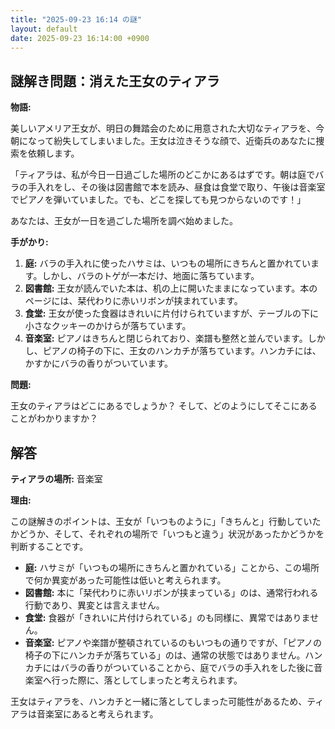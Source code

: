 ```yaml
---
title: "2025-09-23 16:14 の謎"
layout: default
date: 2025-09-23 16:14:00 +0900
---
```

## 謎解き問題：消えた王女のティアラ

**物語:**

美しいアメリア王女が、明日の舞踏会のために用意された大切なティアラを、今朝になって紛失してしまいました。王女は泣きそうな顔で、近衛兵のあなたに捜索を依頼します。

「ティアラは、私が今日一日過ごした場所のどこかにあるはずです。朝は庭でバラの手入れをし、その後は図書館で本を読み、昼食は食堂で取り、午後は音楽室でピアノを弾いていました。でも、どこを探しても見つからないのです！」

あなたは、王女が一日を過ごした場所を調べ始めました。

**手がかり:**

1.  **庭:** バラの手入れに使ったハサミは、いつもの場所にきちんと置かれています。しかし、バラのトゲが一本だけ、地面に落ちています。
2.  **図書館:** 王女が読んでいた本は、机の上に開いたままになっています。本のページには、栞代わりに赤いリボンが挟まれています。
3.  **食堂:** 王女が使った食器はきれいに片付けられていますが、テーブルの下に小さなクッキーのかけらが落ちています。
4.  **音楽室:** ピアノはきちんと閉じられており、楽譜も整然と並んでいます。しかし、ピアノの椅子の下に、王女のハンカチが落ちています。ハンカチには、かすかにバラの香りがついています。

**問題:**

王女のティアラはどこにあるでしょうか？ そして、どのようにしてそこにあることがわかりますか？

## 解答

**ティアラの場所:** 音楽室

**理由:**

この謎解きのポイントは、王女が「いつものように」「きちんと」行動していたかどうか、そして、それぞれの場所で「いつもと違う」状況があったかどうかを判断することです。

*   **庭:** ハサミが「いつもの場所にきちんと置かれている」ことから、この場所で何か異変があった可能性は低いと考えられます。
*   **図書館:** 本に「栞代わりに赤いリボンが挟まっている」のは、通常行われる行動であり、異変とは言えません。
*   **食堂:** 食器が「きれいに片付けられている」のも同様に、異常ではありません。
*   **音楽室:** ピアノや楽譜が整頓されているのもいつもの通りですが、「ピアノの椅子の下にハンカチが落ちている」のは、通常の状態ではありません。ハンカチにはバラの香りがついていることから、庭でバラの手入れをした後に音楽室へ行った際に、落としてしまったと考えられます。

王女はティアラを、ハンカチと一緒に落としてしまった可能性があるため、ティアラは音楽室にあると考えられます。
